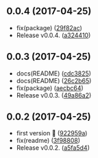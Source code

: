 <a name="0.0.4"></a>
## 0.0.4 (2017-04-25)

* fix(package) ([29f82ac](https://github.com/fgribreau/google-spreadsheet-cli/commit/29f82ac))
* Release v0.0.4. ([a324410](https://github.com/fgribreau/google-spreadsheet-cli/commit/a324410))



<a name="0.0.3"></a>
## 0.0.3 (2017-04-25)

* docs(README) ([cdc3825](https://github.com/fgribreau/google-spreadsheet-cli/commit/cdc3825))
* docs(README) ([26c2b65](https://github.com/fgribreau/google-spreadsheet-cli/commit/26c2b65))
* fix(package) ([aecbc64](https://github.com/fgribreau/google-spreadsheet-cli/commit/aecbc64))
* Release v0.0.3. ([49a86a2](https://github.com/fgribreau/google-spreadsheet-cli/commit/49a86a2))



<a name="0.0.2"></a>
## 0.0.2 (2017-04-25)

* first version 🎩 ([922959a](https://github.com/fgribreau/google-spreadsheet-cli/commit/922959a))
* fix(readme) ([3f98808](https://github.com/fgribreau/google-spreadsheet-cli/commit/3f98808))
* Release v0.0.2. ([a5fa5d4](https://github.com/fgribreau/google-spreadsheet-cli/commit/a5fa5d4))



